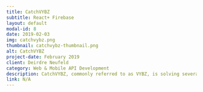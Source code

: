 ```yaml
---
title: CatchVYBZ
subtitle: React+ Firebase
layout: default
modal-id: 8
date: 2019-02-03
img: catchvybz.png
thumbnail: catchvybz-thumbnail.png
alt: CatchVYBZ
project-date: February 2019
client: Deirdre Neufeld
category: Web & Mobile API Development
description: CatchVYBZ, commonly referred to as VYBZ, is solving several of today’s issues in the food/nightlife/entertainment search and review space. VYBZ is a free, local-entertainment search app powered by a social media platform of crowd-sourced photos and videos. Users can search for places to go (restaurants, cafes, bars, clubs, hotels, etc.) based on the overall vibes, atmosphere, crowd, age demographic, liveliness, peak hours, and more. VYBZ will disrupt the current search & review environment as these reviews are in real time, cannot be tampered with, and provide an honest assessment of the atmosphere and offerings of your next destination.
link: N/A
---
```

